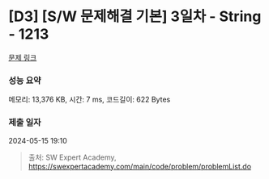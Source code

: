 # [D3] [S/W 문제해결 기본] 3일차 - String - 1213 

[문제 링크](https://swexpertacademy.com/main/code/problem/problemDetail.do?contestProbId=AV14P0c6AAUCFAYi) 

### 성능 요약

메모리: 13,376 KB, 시간: 7 ms, 코드길이: 622 Bytes

### 제출 일자

2024-05-15 19:10



> 출처: SW Expert Academy, https://swexpertacademy.com/main/code/problem/problemList.do